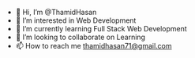 - 👋 Hi, I’m @ThamidHasan
- 👀 I’m interested in Web Development
- 🌱 I’m currently learning Full Stack Web Development
- 💞️ I’m looking to collaborate on Learning
- 📫 How to reach me thamidhasan71@gmail.com

<!---
ThamidHasan/ThamidHasan is a ✨ special ✨ repository because its `README.md` (this file) appears on your GitHub profile.
You can click the Preview link to take a look at your changes.
--->
